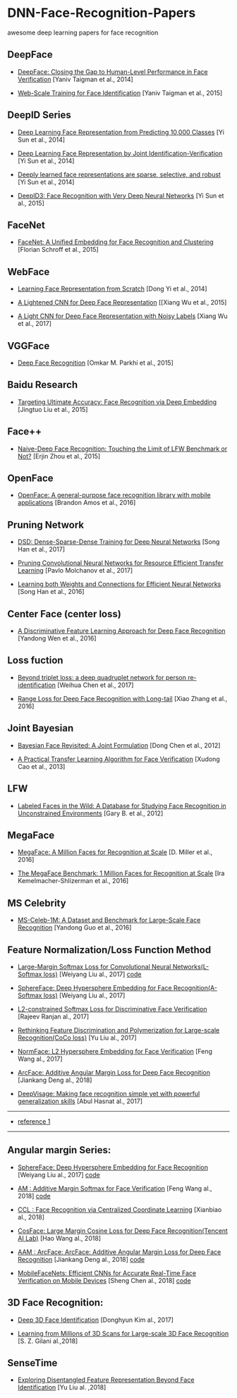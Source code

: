 # DNN-Face-Recognition-Papers
awesome deep learning papers for face recognition

## DeepFace
- [DeepFace: Closing the Gap to Human-Level Performance in Face Verification](https://www.cs.toronto.edu/~ranzato/publications/taigman_cvpr14.pdf) [Yaniv Taigman et al., 2014]

- [Web-Scale Training for Face Identification](https://arxiv.org/abs/1406.5266) [Yaniv Taigman et al., 2015]

## DeepID Series
- [Deep Learning Face Representation from Predicting 10,000 Classes](http://mmlab.ie.cuhk.edu.hk/pdf/YiSun_CVPR14.pdf) [Yi Sun et al., 2014]

- [Deep Learning Face Representation by Joint Identification-Verification](https://arxiv.org/abs/1406.4773) [Yi Sun et al., 2014]

- [Deeply learned face representations are sparse, selective, and robust](https://arxiv.org/abs/1412.1265) [Yi Sun et al., 2014]

- [DeepID3: Face Recognition with Very Deep Neural Networks](https://arxiv.org/abs/1502.00873) [Yi Sun et al., 2015]

## FaceNet
- [FaceNet: A Unified Embedding for Face Recognition and Clustering](http://www.cv-foundation.org/openaccess/content_cvpr_2015/html/Schroff_FaceNet_A_Unified_2015_CVPR_paper.html) [Florian Schroff et al., 2015]


## WebFace
- [Learning Face Representation from Scratch](https://arxiv.org/pdf/1411.7923.pdf) [Dong Yi et al., 2014]

- [A Lightened CNN for Deep Face Representation](https://pdfs.semanticscholar.org/d4e6/69d5d35fa0ca9f8d9a193c82d4153f5ffc4e.pdf) [[Xiang Wu et al., 2015]

- [A Light CNN for Deep Face Representation with Noisy Labels](https://arxiv.org/abs/1511.02683) [Xiang Wu et al., 2017]

## VGGFace
- [Deep Face Recognition](https://www.robots.ox.ac.uk/~vgg/publications/2015/Parkhi15/parkhi15.pdf) [Omkar M. Parkhi et al., 2015]

## Baidu Research
- [Targeting Ultimate Accuracy: Face Recognition via Deep Embedding](https://arxiv.org/abs/1506.07310) [Jingtuo Liu et al., 2015]

## Face++
- [Naive-Deep Face Recognition: Touching the Limit of LFW Benchmark or Not?](https://arxiv.org/abs/1501.04690) [Erjin Zhou et al., 2015]

## OpenFace
- [OpenFace: A general-purpose face recognition library with mobile applications](https://cmusatyalab.github.io/openface/) [Brandon Amos et al., 2016]

## Pruning Network
- [DSD: Dense-Sparse-Dense Training for Deep Neural Networks](https://arxiv.org/abs/1607.04381) [Song Han et al., 2017]

- [Pruning Convolutional Neural Networks for Resource Efficient Transfer Learning](https://arxiv.org/abs/1611.06440) [Pavlo Molchanov et al., 2017]

- [Learning both Weights and Connections for Efficient Neural Networks](https://arxiv.org/abs/1506.02626) [Song Han et al., 2016]

## Center Face (center loss)
- [A Discriminative Feature Learning Approach for Deep Face Recognition](http://ydwen.github.io/papers/WenECCV16.pdf) [Yandong Wen et al., 2016]

## Loss fuction
- [Beyond triplet loss: a deep quadruplet network for person re-identification](https://arxiv.org/pdf/1704.01719.pdf) [Weihua Chen et al., 2017]

- [Range Loss for Deep Face Recognition with Long-tail](https://arxiv.org/abs/1611.08976) [Xiao Zhang et al., 2016]

## Joint Bayesian
- [Bayesian Face Revisited: A Joint Formulation](http://www.jiansun.org/papers/ECCV12_BayesianFace.pdf) [Dong Chen et al., 2012]

- [A Practical Transfer Learning Algorithm for Face Verification](http://www.cv-foundation.org/openaccess/content_iccv_2013/papers/Cao_A_Practical_Transfer_2013_ICCV_paper.pdf) [Xudong Cao et al., 2013]

## LFW
- [Labeled Faces in the Wild: A Database for Studying Face Recognition in Unconstrained Environments](http://vis-www.cs.umass.edu/lfw/lfw.pdf) [Gary B. et al., 2012]

## MegaFace
- [MegaFace: A Million Faces for Recognition at Scale](https://arxiv.org/abs/1505.02108) [D. Miller et al., 2016]

- [The MegaFace Benchmark: 1 Million Faces for Recognition at Scale](http://www.cv-foundation.org/openaccess/content_cvpr_2016/papers/Kemelmacher-Shlizerman_The_MegaFace_Benchmark_CVPR_2016_paper.pdf) [Ira Kemelmacher-Shlizerman et al., 2016]

## MS Celebrity
- [MS-Celeb-1M: A Dataset and Benchmark for Large-Scale Face Recognition](https://www.microsoft.com/en-us/research/project/ms-celeb-1m-challenge-recognizing-one-million-celebrities-real-world/) [Yandong Guo et al., 2016]

## Feature Normalization/Loss Function Method
  - [Large-Margin Softmax Loss for Convolutional Neural Networks(L-Softmax loss)](https://arxiv.org/pdf/1612.02295.pdf) [Weiyang Liu al., 2017] [code](https://github.com/wy1iu/LargeMargin_Softmax_Loss)

- [SphereFace: Deep Hypersphere Embedding for Face Recognition(A-Softmax loss)](https://arxiv.org/abs/1704.08063) [Weiyang Liu al., 2017]

- [L2-constrained Softmax Loss for Discriminative Face Verification](https://arxiv.org/abs/1703.09507v2) [Rajeev Ranjan al., 2017]

- [Rethinking Feature Discrimination and Polymerization for Large-scale Recognition(CoCo loss)](https://arxiv.org/pdf/1710.00870.pdf) [Yu Liu al., 2017]

- [NormFace: L2 Hypersphere Embedding for Face Verification](https://arxiv.org/pdf/1704.06369.pdf) [Feng Wang al., 2017]

- [ArcFace: Additive Angular Margin Loss for Deep Face Recognition](https://arxiv.org/pdf/1801.07698.pdf) [Jiankang Deng al., 2018]

- [DeepVisage: Making face recognition simple yet with powerful generalization skills](https://arxiv.org/abs/1703.08388) [Abul Hasnat al., 2017]

---

- [reference 1 ](https://zhuanlan.zhihu.com/p/33288325)

---

## Angular margin Series: 
- [SphereFace: Deep Hypersphere Embedding for Face Recognition](https://arxiv.org/abs/1704.08063) [Weiyang Liu al., 2017] [code](https://github.com/wy1iu/sphereface)

- [AM : Additive Margin Softmax for Face Verification](https://arxiv.org/pdf/1801.05599.pdf) [Feng Wang al., 2018] [code](https://github.com/happynear/AMSoftmax)

- [CCL : Face Recognition via Centralized Coordinate Learning](https://arxiv.org/pdf/1801.05678.pdf) [Xianbiao al., 2018]

- [CosFace: Large Margin Cosine Loss for Deep Face Recognition(Tencent AI Lab)](https://arxiv.org/pdf/1801.09414.pdf) [Hao Wang al., 2018]

- [AAM : ArcFace: ArcFace: Additive Angular Margin Loss for Deep Face Recognition](https://arxiv.org/pdf/1801.07698.pdf) [Jiankang Deng al., 2018] [code](https://github.com/deepinsight/insightface)

- [MobileFaceNets: Efficient CNNs for Accurate Real-Time Face Verification on Mobile Devices](https://arxiv.org/abs/1804.07573) [Sheng Chen al., 2018] [code](https://github.com/imistyrain/MobileFaceNet)


## 3D Face Recognition:
- [Deep 3D Face Identification](https://arxiv.org/pdf/1703.10714.pdf) [Donghyun Kim al., 2017]

- [Learning from Millions of 3D Scans for Large-scale 3D Face Recognition](https://arxiv.org/pdf/1711.05942.pdf) [S. Z. Gilani al.,2018]

## SenseTime
- [Exploring Disentangled Feature Representation Beyond Face Identification](https://arxiv.org/pdf/1804.03487.pdf) [Yu Liu al. ,2018]

